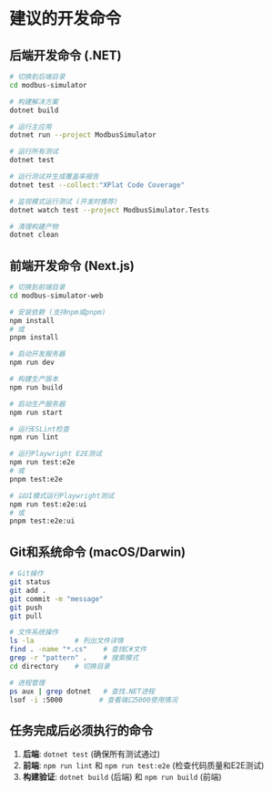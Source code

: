 # 建议的开发命令

## 后端开发命令 (.NET)
```bash
# 切换到后端目录
cd modbus-simulator

# 构建解决方案
dotnet build

# 运行主应用
dotnet run --project ModbusSimulator

# 运行所有测试
dotnet test

# 运行测试并生成覆盖率报告
dotnet test --collect:"XPlat Code Coverage"

# 监视模式运行测试 (开发时推荐)
dotnet watch test --project ModbusSimulator.Tests

# 清理构建产物
dotnet clean
```

## 前端开发命令 (Next.js)
```bash
# 切换到前端目录
cd modbus-simulator-web

# 安装依赖 (支持npm或pnpm)
npm install
# 或
pnpm install

# 启动开发服务器
npm run dev

# 构建生产版本
npm run build

# 启动生产服务器
npm run start

# 运行ESLint检查
npm run lint

# 运行Playwright E2E测试
npm run test:e2e
# 或
pnpm test:e2e

# 以UI模式运行Playwright测试
npm run test:e2e:ui
# 或
pnpm test:e2e:ui
```

## Git和系统命令 (macOS/Darwin)
```bash
# Git操作
git status
git add .
git commit -m "message"
git push
git pull

# 文件系统操作
ls -la          # 列出文件详情
find . -name "*.cs"    # 查找C#文件
grep -r "pattern" .    # 搜索模式
cd directory    # 切换目录

# 进程管理
ps aux | grep dotnet   # 查找.NET进程
lsof -i :5000         # 查看端口5000使用情况
```

## 任务完成后必须执行的命令
1. **后端**: `dotnet test` (确保所有测试通过)
2. **前端**: `npm run lint` 和 `npm run test:e2e` (检查代码质量和E2E测试)
3. **构建验证**: `dotnet build` (后端) 和 `npm run build` (前端)